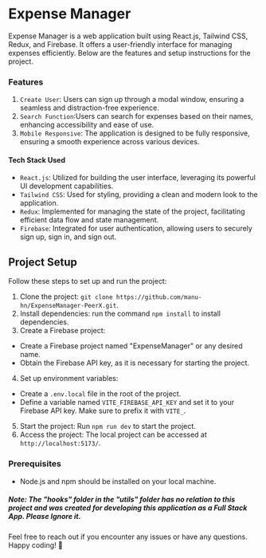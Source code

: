 # Expense Manager

Expense Manager is a web application built using React.js, Tailwind CSS, Redux, and Firebase. It offers a user-friendly interface for managing expenses efficiently. Below are the features and setup instructions for the project.

### Features

1. `Create User`: Users can sign up through a modal window, ensuring a seamless and distraction-free experience.
2. `Search Function`:Users can search for expenses based on their names, enhancing accessibility and ease of use.
3. `Mobile Responsive`: The application is designed to be fully responsive, ensuring a smooth experience across various devices.

#### Tech Stack Used

- `React.js`: Utilized for building the user interface, leveraging its powerful UI development capabilities.
- `Tailwind CSS`: Used for styling, providing a clean and modern look to the application.
- `Redux`: Implemented for managing the state of the project, facilitating efficient data flow and state management.
- `Firebase`: Integrated for user authentication, allowing users to securely sign up, sign in, and sign out.

## Project Setup

Follow these steps to set up and run the project:

1. Clone the project: `git clone https://github.com/manu-hn/ExpenseManager-PeerX.git`.
2. Install dependencies: run the command `npm install` to install dependencies.
3. Create a Firebase project:

- Create a Firebase project named "ExpenseManager" or any desired name.
- Obtain the Firebase API key, as it is necessary for starting the project.

4. Set up environment variables:

- Create a `.env.local` file in the root of the project.
- Define a variable named `VITE_FIREBASE_API_KEY` and set it to your Firebase API key. Make sure to prefix it with `VITE_`.

5. Start the project: Run `npm run dev` to start the project.
6. Access the project: The local project can be accessed at `http://localhost:5173/`.

### Prerequisites

- Node.js and npm should be installed on your local machine.

##### Note: The "hooks" folder in the "utils" folder has no relation to this project and was created for developing this application as a Full Stack App. Please Ignore it.

Feel free to reach out if you encounter any issues or have any questions. Happy coding! 🚀
